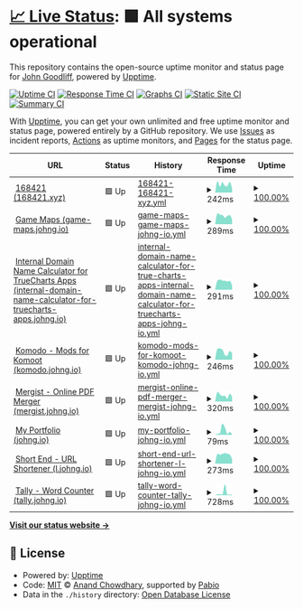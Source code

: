 # [📈 Live Status](https://status.johng.io): <!--live status--> **🟩 All systems operational**

This repository contains the open-source uptime monitor and status page for [John Goodliff](johng.io), powered by [Upptime](https://github.com/upptime/upptime).

[![Uptime CI](https://github.com/jerboa88/status/workflows/Uptime%20CI/badge.svg)](https://github.com/jerboa88/status/actions?query=workflow%3A%22Uptime+CI%22)
[![Response Time CI](https://github.com/jerboa88/status/workflows/Response%20Time%20CI/badge.svg)](https://github.com/jerboa88/status/actions?query=workflow%3A%22Response+Time+CI%22)
[![Graphs CI](https://github.com/jerboa88/status/workflows/Graphs%20CI/badge.svg)](https://github.com/jerboa88/status/actions?query=workflow%3A%22Graphs+CI%22)
[![Static Site CI](https://github.com/jerboa88/status/workflows/Static%20Site%20CI/badge.svg)](https://github.com/jerboa88/status/actions?query=workflow%3A%22Static+Site+CI%22)
[![Summary CI](https://github.com/jerboa88/status/workflows/Summary%20CI/badge.svg)](https://github.com/jerboa88/status/actions?query=workflow%3A%22Summary+CI%22)

With [Upptime](https://upptime.js.org), you can get your own unlimited and free uptime monitor and status page, powered entirely by a GitHub repository. We use [Issues](https://github.com/jerboa88/status/issues) as incident reports, [Actions](https://github.com/jerboa88/status/actions) as uptime monitors, and [Pages](https://status.johng.io) for the status page.

<!--start: status pages-->
<!-- This summary is generated by Upptime (https://github.com/upptime/upptime) -->
<!-- Do not edit this manually, your changes will be overwritten -->
<!-- prettier-ignore -->
| URL | Status | History | Response Time | Uptime |
| --- | ------ | ------- | ------------- | ------ |
| <img alt="" src="https://icons.duckduckgo.com/ip3/168421.xyz.ico" height="13"> [168421 (168421.xyz)](https://168421.xyz) | 🟩 Up | [168421-168421-xyz.yml](https://github.com/jerboa88/status/commits/HEAD/history/168421-168421-xyz.yml) | <details><summary><img alt="Response time graph" src="./graphs/168421-168421-xyz/response-time-week.png" height="20"> 242ms</summary><br><a href="https://status.johng.io/history/168421-168421-xyz"><img alt="Response time 253" src="https://img.shields.io/endpoint?url=https%3A%2F%2Fraw.githubusercontent.com%2Fjerboa88%2Fstatus%2FHEAD%2Fapi%2F168421-168421-xyz%2Fresponse-time.json"></a><br><a href="https://status.johng.io/history/168421-168421-xyz"><img alt="24-hour response time 123" src="https://img.shields.io/endpoint?url=https%3A%2F%2Fraw.githubusercontent.com%2Fjerboa88%2Fstatus%2FHEAD%2Fapi%2F168421-168421-xyz%2Fresponse-time-day.json"></a><br><a href="https://status.johng.io/history/168421-168421-xyz"><img alt="7-day response time 242" src="https://img.shields.io/endpoint?url=https%3A%2F%2Fraw.githubusercontent.com%2Fjerboa88%2Fstatus%2FHEAD%2Fapi%2F168421-168421-xyz%2Fresponse-time-week.json"></a><br><a href="https://status.johng.io/history/168421-168421-xyz"><img alt="30-day response time 237" src="https://img.shields.io/endpoint?url=https%3A%2F%2Fraw.githubusercontent.com%2Fjerboa88%2Fstatus%2FHEAD%2Fapi%2F168421-168421-xyz%2Fresponse-time-month.json"></a><br><a href="https://status.johng.io/history/168421-168421-xyz"><img alt="1-year response time 253" src="https://img.shields.io/endpoint?url=https%3A%2F%2Fraw.githubusercontent.com%2Fjerboa88%2Fstatus%2FHEAD%2Fapi%2F168421-168421-xyz%2Fresponse-time-year.json"></a></details> | <details><summary><a href="https://status.johng.io/history/168421-168421-xyz">100.00%</a></summary><a href="https://status.johng.io/history/168421-168421-xyz"><img alt="All-time uptime 100.00%" src="https://img.shields.io/endpoint?url=https%3A%2F%2Fraw.githubusercontent.com%2Fjerboa88%2Fstatus%2FHEAD%2Fapi%2F168421-168421-xyz%2Fuptime.json"></a><br><a href="https://status.johng.io/history/168421-168421-xyz"><img alt="24-hour uptime 100.00%" src="https://img.shields.io/endpoint?url=https%3A%2F%2Fraw.githubusercontent.com%2Fjerboa88%2Fstatus%2FHEAD%2Fapi%2F168421-168421-xyz%2Fuptime-day.json"></a><br><a href="https://status.johng.io/history/168421-168421-xyz"><img alt="7-day uptime 100.00%" src="https://img.shields.io/endpoint?url=https%3A%2F%2Fraw.githubusercontent.com%2Fjerboa88%2Fstatus%2FHEAD%2Fapi%2F168421-168421-xyz%2Fuptime-week.json"></a><br><a href="https://status.johng.io/history/168421-168421-xyz"><img alt="30-day uptime 100.00%" src="https://img.shields.io/endpoint?url=https%3A%2F%2Fraw.githubusercontent.com%2Fjerboa88%2Fstatus%2FHEAD%2Fapi%2F168421-168421-xyz%2Fuptime-month.json"></a><br><a href="https://status.johng.io/history/168421-168421-xyz"><img alt="1-year uptime 100.00%" src="https://img.shields.io/endpoint?url=https%3A%2F%2Fraw.githubusercontent.com%2Fjerboa88%2Fstatus%2FHEAD%2Fapi%2F168421-168421-xyz%2Fuptime-year.json"></a></details>
| <img alt="" src="https://icons.duckduckgo.com/ip3/game-maps.johng.io.ico" height="13"> [Game Maps (game-maps.johng.io)](https://game-maps.johng.io) | 🟩 Up | [game-maps-game-maps-johng-io.yml](https://github.com/jerboa88/status/commits/HEAD/history/game-maps-game-maps-johng-io.yml) | <details><summary><img alt="Response time graph" src="./graphs/game-maps-game-maps-johng-io/response-time-week.png" height="20"> 289ms</summary><br><a href="https://status.johng.io/history/game-maps-game-maps-johng-io"><img alt="Response time 304" src="https://img.shields.io/endpoint?url=https%3A%2F%2Fraw.githubusercontent.com%2Fjerboa88%2Fstatus%2FHEAD%2Fapi%2Fgame-maps-game-maps-johng-io%2Fresponse-time.json"></a><br><a href="https://status.johng.io/history/game-maps-game-maps-johng-io"><img alt="24-hour response time 160" src="https://img.shields.io/endpoint?url=https%3A%2F%2Fraw.githubusercontent.com%2Fjerboa88%2Fstatus%2FHEAD%2Fapi%2Fgame-maps-game-maps-johng-io%2Fresponse-time-day.json"></a><br><a href="https://status.johng.io/history/game-maps-game-maps-johng-io"><img alt="7-day response time 289" src="https://img.shields.io/endpoint?url=https%3A%2F%2Fraw.githubusercontent.com%2Fjerboa88%2Fstatus%2FHEAD%2Fapi%2Fgame-maps-game-maps-johng-io%2Fresponse-time-week.json"></a><br><a href="https://status.johng.io/history/game-maps-game-maps-johng-io"><img alt="30-day response time 283" src="https://img.shields.io/endpoint?url=https%3A%2F%2Fraw.githubusercontent.com%2Fjerboa88%2Fstatus%2FHEAD%2Fapi%2Fgame-maps-game-maps-johng-io%2Fresponse-time-month.json"></a><br><a href="https://status.johng.io/history/game-maps-game-maps-johng-io"><img alt="1-year response time 304" src="https://img.shields.io/endpoint?url=https%3A%2F%2Fraw.githubusercontent.com%2Fjerboa88%2Fstatus%2FHEAD%2Fapi%2Fgame-maps-game-maps-johng-io%2Fresponse-time-year.json"></a></details> | <details><summary><a href="https://status.johng.io/history/game-maps-game-maps-johng-io">100.00%</a></summary><a href="https://status.johng.io/history/game-maps-game-maps-johng-io"><img alt="All-time uptime 100.00%" src="https://img.shields.io/endpoint?url=https%3A%2F%2Fraw.githubusercontent.com%2Fjerboa88%2Fstatus%2FHEAD%2Fapi%2Fgame-maps-game-maps-johng-io%2Fuptime.json"></a><br><a href="https://status.johng.io/history/game-maps-game-maps-johng-io"><img alt="24-hour uptime 100.00%" src="https://img.shields.io/endpoint?url=https%3A%2F%2Fraw.githubusercontent.com%2Fjerboa88%2Fstatus%2FHEAD%2Fapi%2Fgame-maps-game-maps-johng-io%2Fuptime-day.json"></a><br><a href="https://status.johng.io/history/game-maps-game-maps-johng-io"><img alt="7-day uptime 100.00%" src="https://img.shields.io/endpoint?url=https%3A%2F%2Fraw.githubusercontent.com%2Fjerboa88%2Fstatus%2FHEAD%2Fapi%2Fgame-maps-game-maps-johng-io%2Fuptime-week.json"></a><br><a href="https://status.johng.io/history/game-maps-game-maps-johng-io"><img alt="30-day uptime 100.00%" src="https://img.shields.io/endpoint?url=https%3A%2F%2Fraw.githubusercontent.com%2Fjerboa88%2Fstatus%2FHEAD%2Fapi%2Fgame-maps-game-maps-johng-io%2Fuptime-month.json"></a><br><a href="https://status.johng.io/history/game-maps-game-maps-johng-io"><img alt="1-year uptime 100.00%" src="https://img.shields.io/endpoint?url=https%3A%2F%2Fraw.githubusercontent.com%2Fjerboa88%2Fstatus%2FHEAD%2Fapi%2Fgame-maps-game-maps-johng-io%2Fuptime-year.json"></a></details>
| <img alt="" src="https://icons.duckduckgo.com/ip3/internal-domain-name-calculator-for-truecharts-apps.johng.io.ico" height="13"> [Internal Domain Name Calculator for TrueCharts Apps (internal-domain-name-calculator-for-truecharts-apps.johng.io)](https://internal-domain-name-calculator-for-truecharts-apps.johng.io) | 🟩 Up | [internal-domain-name-calculator-for-true-charts-apps-internal-domain-name-calculator-for-truecharts-apps-johng-io.yml](https://github.com/jerboa88/status/commits/HEAD/history/internal-domain-name-calculator-for-true-charts-apps-internal-domain-name-calculator-for-truecharts-apps-johng-io.yml) | <details><summary><img alt="Response time graph" src="./graphs/internal-domain-name-calculator-for-true-charts-apps-internal-domain-name-calculator-for-truecharts-apps-johng-io/response-time-week.png" height="20"> 291ms</summary><br><a href="https://status.johng.io/history/internal-domain-name-calculator-for-true-charts-apps-internal-domain-name-calculator-for-truecharts-apps-johng-io"><img alt="Response time 312" src="https://img.shields.io/endpoint?url=https%3A%2F%2Fraw.githubusercontent.com%2Fjerboa88%2Fstatus%2FHEAD%2Fapi%2Finternal-domain-name-calculator-for-true-charts-apps-internal-domain-name-calculator-for-truecharts-apps-johng-io%2Fresponse-time.json"></a><br><a href="https://status.johng.io/history/internal-domain-name-calculator-for-true-charts-apps-internal-domain-name-calculator-for-truecharts-apps-johng-io"><img alt="24-hour response time 144" src="https://img.shields.io/endpoint?url=https%3A%2F%2Fraw.githubusercontent.com%2Fjerboa88%2Fstatus%2FHEAD%2Fapi%2Finternal-domain-name-calculator-for-true-charts-apps-internal-domain-name-calculator-for-truecharts-apps-johng-io%2Fresponse-time-day.json"></a><br><a href="https://status.johng.io/history/internal-domain-name-calculator-for-true-charts-apps-internal-domain-name-calculator-for-truecharts-apps-johng-io"><img alt="7-day response time 291" src="https://img.shields.io/endpoint?url=https%3A%2F%2Fraw.githubusercontent.com%2Fjerboa88%2Fstatus%2FHEAD%2Fapi%2Finternal-domain-name-calculator-for-true-charts-apps-internal-domain-name-calculator-for-truecharts-apps-johng-io%2Fresponse-time-week.json"></a><br><a href="https://status.johng.io/history/internal-domain-name-calculator-for-true-charts-apps-internal-domain-name-calculator-for-truecharts-apps-johng-io"><img alt="30-day response time 324" src="https://img.shields.io/endpoint?url=https%3A%2F%2Fraw.githubusercontent.com%2Fjerboa88%2Fstatus%2FHEAD%2Fapi%2Finternal-domain-name-calculator-for-true-charts-apps-internal-domain-name-calculator-for-truecharts-apps-johng-io%2Fresponse-time-month.json"></a><br><a href="https://status.johng.io/history/internal-domain-name-calculator-for-true-charts-apps-internal-domain-name-calculator-for-truecharts-apps-johng-io"><img alt="1-year response time 312" src="https://img.shields.io/endpoint?url=https%3A%2F%2Fraw.githubusercontent.com%2Fjerboa88%2Fstatus%2FHEAD%2Fapi%2Finternal-domain-name-calculator-for-true-charts-apps-internal-domain-name-calculator-for-truecharts-apps-johng-io%2Fresponse-time-year.json"></a></details> | <details><summary><a href="https://status.johng.io/history/internal-domain-name-calculator-for-true-charts-apps-internal-domain-name-calculator-for-truecharts-apps-johng-io">100.00%</a></summary><a href="https://status.johng.io/history/internal-domain-name-calculator-for-true-charts-apps-internal-domain-name-calculator-for-truecharts-apps-johng-io"><img alt="All-time uptime 100.00%" src="https://img.shields.io/endpoint?url=https%3A%2F%2Fraw.githubusercontent.com%2Fjerboa88%2Fstatus%2FHEAD%2Fapi%2Finternal-domain-name-calculator-for-true-charts-apps-internal-domain-name-calculator-for-truecharts-apps-johng-io%2Fuptime.json"></a><br><a href="https://status.johng.io/history/internal-domain-name-calculator-for-true-charts-apps-internal-domain-name-calculator-for-truecharts-apps-johng-io"><img alt="24-hour uptime 100.00%" src="https://img.shields.io/endpoint?url=https%3A%2F%2Fraw.githubusercontent.com%2Fjerboa88%2Fstatus%2FHEAD%2Fapi%2Finternal-domain-name-calculator-for-true-charts-apps-internal-domain-name-calculator-for-truecharts-apps-johng-io%2Fuptime-day.json"></a><br><a href="https://status.johng.io/history/internal-domain-name-calculator-for-true-charts-apps-internal-domain-name-calculator-for-truecharts-apps-johng-io"><img alt="7-day uptime 100.00%" src="https://img.shields.io/endpoint?url=https%3A%2F%2Fraw.githubusercontent.com%2Fjerboa88%2Fstatus%2FHEAD%2Fapi%2Finternal-domain-name-calculator-for-true-charts-apps-internal-domain-name-calculator-for-truecharts-apps-johng-io%2Fuptime-week.json"></a><br><a href="https://status.johng.io/history/internal-domain-name-calculator-for-true-charts-apps-internal-domain-name-calculator-for-truecharts-apps-johng-io"><img alt="30-day uptime 100.00%" src="https://img.shields.io/endpoint?url=https%3A%2F%2Fraw.githubusercontent.com%2Fjerboa88%2Fstatus%2FHEAD%2Fapi%2Finternal-domain-name-calculator-for-true-charts-apps-internal-domain-name-calculator-for-truecharts-apps-johng-io%2Fuptime-month.json"></a><br><a href="https://status.johng.io/history/internal-domain-name-calculator-for-true-charts-apps-internal-domain-name-calculator-for-truecharts-apps-johng-io"><img alt="1-year uptime 100.00%" src="https://img.shields.io/endpoint?url=https%3A%2F%2Fraw.githubusercontent.com%2Fjerboa88%2Fstatus%2FHEAD%2Fapi%2Finternal-domain-name-calculator-for-true-charts-apps-internal-domain-name-calculator-for-truecharts-apps-johng-io%2Fuptime-year.json"></a></details>
| <img alt="" src="https://icons.duckduckgo.com/ip3/komodo.johng.io.ico" height="13"> [Komodo - Mods for Komoot (komodo.johng.io)](https://komodo.johng.io) | 🟩 Up | [komodo-mods-for-komoot-komodo-johng-io.yml](https://github.com/jerboa88/status/commits/HEAD/history/komodo-mods-for-komoot-komodo-johng-io.yml) | <details><summary><img alt="Response time graph" src="./graphs/komodo-mods-for-komoot-komodo-johng-io/response-time-week.png" height="20"> 246ms</summary><br><a href="https://status.johng.io/history/komodo-mods-for-komoot-komodo-johng-io"><img alt="Response time 285" src="https://img.shields.io/endpoint?url=https%3A%2F%2Fraw.githubusercontent.com%2Fjerboa88%2Fstatus%2FHEAD%2Fapi%2Fkomodo-mods-for-komoot-komodo-johng-io%2Fresponse-time.json"></a><br><a href="https://status.johng.io/history/komodo-mods-for-komoot-komodo-johng-io"><img alt="24-hour response time 202" src="https://img.shields.io/endpoint?url=https%3A%2F%2Fraw.githubusercontent.com%2Fjerboa88%2Fstatus%2FHEAD%2Fapi%2Fkomodo-mods-for-komoot-komodo-johng-io%2Fresponse-time-day.json"></a><br><a href="https://status.johng.io/history/komodo-mods-for-komoot-komodo-johng-io"><img alt="7-day response time 246" src="https://img.shields.io/endpoint?url=https%3A%2F%2Fraw.githubusercontent.com%2Fjerboa88%2Fstatus%2FHEAD%2Fapi%2Fkomodo-mods-for-komoot-komodo-johng-io%2Fresponse-time-week.json"></a><br><a href="https://status.johng.io/history/komodo-mods-for-komoot-komodo-johng-io"><img alt="30-day response time 302" src="https://img.shields.io/endpoint?url=https%3A%2F%2Fraw.githubusercontent.com%2Fjerboa88%2Fstatus%2FHEAD%2Fapi%2Fkomodo-mods-for-komoot-komodo-johng-io%2Fresponse-time-month.json"></a><br><a href="https://status.johng.io/history/komodo-mods-for-komoot-komodo-johng-io"><img alt="1-year response time 285" src="https://img.shields.io/endpoint?url=https%3A%2F%2Fraw.githubusercontent.com%2Fjerboa88%2Fstatus%2FHEAD%2Fapi%2Fkomodo-mods-for-komoot-komodo-johng-io%2Fresponse-time-year.json"></a></details> | <details><summary><a href="https://status.johng.io/history/komodo-mods-for-komoot-komodo-johng-io">100.00%</a></summary><a href="https://status.johng.io/history/komodo-mods-for-komoot-komodo-johng-io"><img alt="All-time uptime 100.00%" src="https://img.shields.io/endpoint?url=https%3A%2F%2Fraw.githubusercontent.com%2Fjerboa88%2Fstatus%2FHEAD%2Fapi%2Fkomodo-mods-for-komoot-komodo-johng-io%2Fuptime.json"></a><br><a href="https://status.johng.io/history/komodo-mods-for-komoot-komodo-johng-io"><img alt="24-hour uptime 100.00%" src="https://img.shields.io/endpoint?url=https%3A%2F%2Fraw.githubusercontent.com%2Fjerboa88%2Fstatus%2FHEAD%2Fapi%2Fkomodo-mods-for-komoot-komodo-johng-io%2Fuptime-day.json"></a><br><a href="https://status.johng.io/history/komodo-mods-for-komoot-komodo-johng-io"><img alt="7-day uptime 100.00%" src="https://img.shields.io/endpoint?url=https%3A%2F%2Fraw.githubusercontent.com%2Fjerboa88%2Fstatus%2FHEAD%2Fapi%2Fkomodo-mods-for-komoot-komodo-johng-io%2Fuptime-week.json"></a><br><a href="https://status.johng.io/history/komodo-mods-for-komoot-komodo-johng-io"><img alt="30-day uptime 100.00%" src="https://img.shields.io/endpoint?url=https%3A%2F%2Fraw.githubusercontent.com%2Fjerboa88%2Fstatus%2FHEAD%2Fapi%2Fkomodo-mods-for-komoot-komodo-johng-io%2Fuptime-month.json"></a><br><a href="https://status.johng.io/history/komodo-mods-for-komoot-komodo-johng-io"><img alt="1-year uptime 100.00%" src="https://img.shields.io/endpoint?url=https%3A%2F%2Fraw.githubusercontent.com%2Fjerboa88%2Fstatus%2FHEAD%2Fapi%2Fkomodo-mods-for-komoot-komodo-johng-io%2Fuptime-year.json"></a></details>
| <img alt="" src="https://icons.duckduckgo.com/ip3/mergist.johng.io.ico" height="13"> [Mergist - Online PDF Merger (mergist.johng.io)](https://mergist.johng.io) | 🟩 Up | [mergist-online-pdf-merger-mergist-johng-io.yml](https://github.com/jerboa88/status/commits/HEAD/history/mergist-online-pdf-merger-mergist-johng-io.yml) | <details><summary><img alt="Response time graph" src="./graphs/mergist-online-pdf-merger-mergist-johng-io/response-time-week.png" height="20"> 320ms</summary><br><a href="https://status.johng.io/history/mergist-online-pdf-merger-mergist-johng-io"><img alt="Response time 304" src="https://img.shields.io/endpoint?url=https%3A%2F%2Fraw.githubusercontent.com%2Fjerboa88%2Fstatus%2FHEAD%2Fapi%2Fmergist-online-pdf-merger-mergist-johng-io%2Fresponse-time.json"></a><br><a href="https://status.johng.io/history/mergist-online-pdf-merger-mergist-johng-io"><img alt="24-hour response time 246" src="https://img.shields.io/endpoint?url=https%3A%2F%2Fraw.githubusercontent.com%2Fjerboa88%2Fstatus%2FHEAD%2Fapi%2Fmergist-online-pdf-merger-mergist-johng-io%2Fresponse-time-day.json"></a><br><a href="https://status.johng.io/history/mergist-online-pdf-merger-mergist-johng-io"><img alt="7-day response time 320" src="https://img.shields.io/endpoint?url=https%3A%2F%2Fraw.githubusercontent.com%2Fjerboa88%2Fstatus%2FHEAD%2Fapi%2Fmergist-online-pdf-merger-mergist-johng-io%2Fresponse-time-week.json"></a><br><a href="https://status.johng.io/history/mergist-online-pdf-merger-mergist-johng-io"><img alt="30-day response time 281" src="https://img.shields.io/endpoint?url=https%3A%2F%2Fraw.githubusercontent.com%2Fjerboa88%2Fstatus%2FHEAD%2Fapi%2Fmergist-online-pdf-merger-mergist-johng-io%2Fresponse-time-month.json"></a><br><a href="https://status.johng.io/history/mergist-online-pdf-merger-mergist-johng-io"><img alt="1-year response time 304" src="https://img.shields.io/endpoint?url=https%3A%2F%2Fraw.githubusercontent.com%2Fjerboa88%2Fstatus%2FHEAD%2Fapi%2Fmergist-online-pdf-merger-mergist-johng-io%2Fresponse-time-year.json"></a></details> | <details><summary><a href="https://status.johng.io/history/mergist-online-pdf-merger-mergist-johng-io">100.00%</a></summary><a href="https://status.johng.io/history/mergist-online-pdf-merger-mergist-johng-io"><img alt="All-time uptime 100.00%" src="https://img.shields.io/endpoint?url=https%3A%2F%2Fraw.githubusercontent.com%2Fjerboa88%2Fstatus%2FHEAD%2Fapi%2Fmergist-online-pdf-merger-mergist-johng-io%2Fuptime.json"></a><br><a href="https://status.johng.io/history/mergist-online-pdf-merger-mergist-johng-io"><img alt="24-hour uptime 100.00%" src="https://img.shields.io/endpoint?url=https%3A%2F%2Fraw.githubusercontent.com%2Fjerboa88%2Fstatus%2FHEAD%2Fapi%2Fmergist-online-pdf-merger-mergist-johng-io%2Fuptime-day.json"></a><br><a href="https://status.johng.io/history/mergist-online-pdf-merger-mergist-johng-io"><img alt="7-day uptime 100.00%" src="https://img.shields.io/endpoint?url=https%3A%2F%2Fraw.githubusercontent.com%2Fjerboa88%2Fstatus%2FHEAD%2Fapi%2Fmergist-online-pdf-merger-mergist-johng-io%2Fuptime-week.json"></a><br><a href="https://status.johng.io/history/mergist-online-pdf-merger-mergist-johng-io"><img alt="30-day uptime 100.00%" src="https://img.shields.io/endpoint?url=https%3A%2F%2Fraw.githubusercontent.com%2Fjerboa88%2Fstatus%2FHEAD%2Fapi%2Fmergist-online-pdf-merger-mergist-johng-io%2Fuptime-month.json"></a><br><a href="https://status.johng.io/history/mergist-online-pdf-merger-mergist-johng-io"><img alt="1-year uptime 100.00%" src="https://img.shields.io/endpoint?url=https%3A%2F%2Fraw.githubusercontent.com%2Fjerboa88%2Fstatus%2FHEAD%2Fapi%2Fmergist-online-pdf-merger-mergist-johng-io%2Fuptime-year.json"></a></details>
| <img alt="" src="https://icons.duckduckgo.com/ip3/komodo.johng.io.ico" height="13"> [My Portfolio (johng.io)](https://komodo.johng.io) | 🟩 Up | [my-portfolio-johng-io.yml](https://github.com/jerboa88/status/commits/HEAD/history/my-portfolio-johng-io.yml) | <details><summary><img alt="Response time graph" src="./graphs/my-portfolio-johng-io/response-time-week.png" height="20"> 79ms</summary><br><a href="https://status.johng.io/history/my-portfolio-johng-io"><img alt="Response time 41" src="https://img.shields.io/endpoint?url=https%3A%2F%2Fraw.githubusercontent.com%2Fjerboa88%2Fstatus%2FHEAD%2Fapi%2Fmy-portfolio-johng-io%2Fresponse-time.json"></a><br><a href="https://status.johng.io/history/my-portfolio-johng-io"><img alt="24-hour response time 16" src="https://img.shields.io/endpoint?url=https%3A%2F%2Fraw.githubusercontent.com%2Fjerboa88%2Fstatus%2FHEAD%2Fapi%2Fmy-portfolio-johng-io%2Fresponse-time-day.json"></a><br><a href="https://status.johng.io/history/my-portfolio-johng-io"><img alt="7-day response time 79" src="https://img.shields.io/endpoint?url=https%3A%2F%2Fraw.githubusercontent.com%2Fjerboa88%2Fstatus%2FHEAD%2Fapi%2Fmy-portfolio-johng-io%2Fresponse-time-week.json"></a><br><a href="https://status.johng.io/history/my-portfolio-johng-io"><img alt="30-day response time 41" src="https://img.shields.io/endpoint?url=https%3A%2F%2Fraw.githubusercontent.com%2Fjerboa88%2Fstatus%2FHEAD%2Fapi%2Fmy-portfolio-johng-io%2Fresponse-time-month.json"></a><br><a href="https://status.johng.io/history/my-portfolio-johng-io"><img alt="1-year response time 41" src="https://img.shields.io/endpoint?url=https%3A%2F%2Fraw.githubusercontent.com%2Fjerboa88%2Fstatus%2FHEAD%2Fapi%2Fmy-portfolio-johng-io%2Fresponse-time-year.json"></a></details> | <details><summary><a href="https://status.johng.io/history/my-portfolio-johng-io">100.00%</a></summary><a href="https://status.johng.io/history/my-portfolio-johng-io"><img alt="All-time uptime 100.00%" src="https://img.shields.io/endpoint?url=https%3A%2F%2Fraw.githubusercontent.com%2Fjerboa88%2Fstatus%2FHEAD%2Fapi%2Fmy-portfolio-johng-io%2Fuptime.json"></a><br><a href="https://status.johng.io/history/my-portfolio-johng-io"><img alt="24-hour uptime 100.00%" src="https://img.shields.io/endpoint?url=https%3A%2F%2Fraw.githubusercontent.com%2Fjerboa88%2Fstatus%2FHEAD%2Fapi%2Fmy-portfolio-johng-io%2Fuptime-day.json"></a><br><a href="https://status.johng.io/history/my-portfolio-johng-io"><img alt="7-day uptime 100.00%" src="https://img.shields.io/endpoint?url=https%3A%2F%2Fraw.githubusercontent.com%2Fjerboa88%2Fstatus%2FHEAD%2Fapi%2Fmy-portfolio-johng-io%2Fuptime-week.json"></a><br><a href="https://status.johng.io/history/my-portfolio-johng-io"><img alt="30-day uptime 100.00%" src="https://img.shields.io/endpoint?url=https%3A%2F%2Fraw.githubusercontent.com%2Fjerboa88%2Fstatus%2FHEAD%2Fapi%2Fmy-portfolio-johng-io%2Fuptime-month.json"></a><br><a href="https://status.johng.io/history/my-portfolio-johng-io"><img alt="1-year uptime 100.00%" src="https://img.shields.io/endpoint?url=https%3A%2F%2Fraw.githubusercontent.com%2Fjerboa88%2Fstatus%2FHEAD%2Fapi%2Fmy-portfolio-johng-io%2Fuptime-year.json"></a></details>
| <img alt="" src="https://icons.duckduckgo.com/ip3/l.johng.io.ico" height="13"> [Short End - URL Shortener (l.johng.io)](https://l.johng.io) | 🟩 Up | [short-end-url-shortener-l-johng-io.yml](https://github.com/jerboa88/status/commits/HEAD/history/short-end-url-shortener-l-johng-io.yml) | <details><summary><img alt="Response time graph" src="./graphs/short-end-url-shortener-l-johng-io/response-time-week.png" height="20"> 273ms</summary><br><a href="https://status.johng.io/history/short-end-url-shortener-l-johng-io"><img alt="Response time 270" src="https://img.shields.io/endpoint?url=https%3A%2F%2Fraw.githubusercontent.com%2Fjerboa88%2Fstatus%2FHEAD%2Fapi%2Fshort-end-url-shortener-l-johng-io%2Fresponse-time.json"></a><br><a href="https://status.johng.io/history/short-end-url-shortener-l-johng-io"><img alt="24-hour response time 133" src="https://img.shields.io/endpoint?url=https%3A%2F%2Fraw.githubusercontent.com%2Fjerboa88%2Fstatus%2FHEAD%2Fapi%2Fshort-end-url-shortener-l-johng-io%2Fresponse-time-day.json"></a><br><a href="https://status.johng.io/history/short-end-url-shortener-l-johng-io"><img alt="7-day response time 273" src="https://img.shields.io/endpoint?url=https%3A%2F%2Fraw.githubusercontent.com%2Fjerboa88%2Fstatus%2FHEAD%2Fapi%2Fshort-end-url-shortener-l-johng-io%2Fresponse-time-week.json"></a><br><a href="https://status.johng.io/history/short-end-url-shortener-l-johng-io"><img alt="30-day response time 261" src="https://img.shields.io/endpoint?url=https%3A%2F%2Fraw.githubusercontent.com%2Fjerboa88%2Fstatus%2FHEAD%2Fapi%2Fshort-end-url-shortener-l-johng-io%2Fresponse-time-month.json"></a><br><a href="https://status.johng.io/history/short-end-url-shortener-l-johng-io"><img alt="1-year response time 270" src="https://img.shields.io/endpoint?url=https%3A%2F%2Fraw.githubusercontent.com%2Fjerboa88%2Fstatus%2FHEAD%2Fapi%2Fshort-end-url-shortener-l-johng-io%2Fresponse-time-year.json"></a></details> | <details><summary><a href="https://status.johng.io/history/short-end-url-shortener-l-johng-io">100.00%</a></summary><a href="https://status.johng.io/history/short-end-url-shortener-l-johng-io"><img alt="All-time uptime 100.00%" src="https://img.shields.io/endpoint?url=https%3A%2F%2Fraw.githubusercontent.com%2Fjerboa88%2Fstatus%2FHEAD%2Fapi%2Fshort-end-url-shortener-l-johng-io%2Fuptime.json"></a><br><a href="https://status.johng.io/history/short-end-url-shortener-l-johng-io"><img alt="24-hour uptime 100.00%" src="https://img.shields.io/endpoint?url=https%3A%2F%2Fraw.githubusercontent.com%2Fjerboa88%2Fstatus%2FHEAD%2Fapi%2Fshort-end-url-shortener-l-johng-io%2Fuptime-day.json"></a><br><a href="https://status.johng.io/history/short-end-url-shortener-l-johng-io"><img alt="7-day uptime 100.00%" src="https://img.shields.io/endpoint?url=https%3A%2F%2Fraw.githubusercontent.com%2Fjerboa88%2Fstatus%2FHEAD%2Fapi%2Fshort-end-url-shortener-l-johng-io%2Fuptime-week.json"></a><br><a href="https://status.johng.io/history/short-end-url-shortener-l-johng-io"><img alt="30-day uptime 100.00%" src="https://img.shields.io/endpoint?url=https%3A%2F%2Fraw.githubusercontent.com%2Fjerboa88%2Fstatus%2FHEAD%2Fapi%2Fshort-end-url-shortener-l-johng-io%2Fuptime-month.json"></a><br><a href="https://status.johng.io/history/short-end-url-shortener-l-johng-io"><img alt="1-year uptime 100.00%" src="https://img.shields.io/endpoint?url=https%3A%2F%2Fraw.githubusercontent.com%2Fjerboa88%2Fstatus%2FHEAD%2Fapi%2Fshort-end-url-shortener-l-johng-io%2Fuptime-year.json"></a></details>
| <img alt="" src="https://icons.duckduckgo.com/ip3/tally.johng.io.ico" height="13"> [Tally - Word Counter (tally.johng.io)](https://tally.johng.io) | 🟩 Up | [tally-word-counter-tally-johng-io.yml](https://github.com/jerboa88/status/commits/HEAD/history/tally-word-counter-tally-johng-io.yml) | <details><summary><img alt="Response time graph" src="./graphs/tally-word-counter-tally-johng-io/response-time-week.png" height="20"> 728ms</summary><br><a href="https://status.johng.io/history/tally-word-counter-tally-johng-io"><img alt="Response time 302" src="https://img.shields.io/endpoint?url=https%3A%2F%2Fraw.githubusercontent.com%2Fjerboa88%2Fstatus%2FHEAD%2Fapi%2Ftally-word-counter-tally-johng-io%2Fresponse-time.json"></a><br><a href="https://status.johng.io/history/tally-word-counter-tally-johng-io"><img alt="24-hour response time 122" src="https://img.shields.io/endpoint?url=https%3A%2F%2Fraw.githubusercontent.com%2Fjerboa88%2Fstatus%2FHEAD%2Fapi%2Ftally-word-counter-tally-johng-io%2Fresponse-time-day.json"></a><br><a href="https://status.johng.io/history/tally-word-counter-tally-johng-io"><img alt="7-day response time 728" src="https://img.shields.io/endpoint?url=https%3A%2F%2Fraw.githubusercontent.com%2Fjerboa88%2Fstatus%2FHEAD%2Fapi%2Ftally-word-counter-tally-johng-io%2Fresponse-time-week.json"></a><br><a href="https://status.johng.io/history/tally-word-counter-tally-johng-io"><img alt="30-day response time 349" src="https://img.shields.io/endpoint?url=https%3A%2F%2Fraw.githubusercontent.com%2Fjerboa88%2Fstatus%2FHEAD%2Fapi%2Ftally-word-counter-tally-johng-io%2Fresponse-time-month.json"></a><br><a href="https://status.johng.io/history/tally-word-counter-tally-johng-io"><img alt="1-year response time 302" src="https://img.shields.io/endpoint?url=https%3A%2F%2Fraw.githubusercontent.com%2Fjerboa88%2Fstatus%2FHEAD%2Fapi%2Ftally-word-counter-tally-johng-io%2Fresponse-time-year.json"></a></details> | <details><summary><a href="https://status.johng.io/history/tally-word-counter-tally-johng-io">100.00%</a></summary><a href="https://status.johng.io/history/tally-word-counter-tally-johng-io"><img alt="All-time uptime 100.00%" src="https://img.shields.io/endpoint?url=https%3A%2F%2Fraw.githubusercontent.com%2Fjerboa88%2Fstatus%2FHEAD%2Fapi%2Ftally-word-counter-tally-johng-io%2Fuptime.json"></a><br><a href="https://status.johng.io/history/tally-word-counter-tally-johng-io"><img alt="24-hour uptime 100.00%" src="https://img.shields.io/endpoint?url=https%3A%2F%2Fraw.githubusercontent.com%2Fjerboa88%2Fstatus%2FHEAD%2Fapi%2Ftally-word-counter-tally-johng-io%2Fuptime-day.json"></a><br><a href="https://status.johng.io/history/tally-word-counter-tally-johng-io"><img alt="7-day uptime 100.00%" src="https://img.shields.io/endpoint?url=https%3A%2F%2Fraw.githubusercontent.com%2Fjerboa88%2Fstatus%2FHEAD%2Fapi%2Ftally-word-counter-tally-johng-io%2Fuptime-week.json"></a><br><a href="https://status.johng.io/history/tally-word-counter-tally-johng-io"><img alt="30-day uptime 100.00%" src="https://img.shields.io/endpoint?url=https%3A%2F%2Fraw.githubusercontent.com%2Fjerboa88%2Fstatus%2FHEAD%2Fapi%2Ftally-word-counter-tally-johng-io%2Fuptime-month.json"></a><br><a href="https://status.johng.io/history/tally-word-counter-tally-johng-io"><img alt="1-year uptime 100.00%" src="https://img.shields.io/endpoint?url=https%3A%2F%2Fraw.githubusercontent.com%2Fjerboa88%2Fstatus%2FHEAD%2Fapi%2Ftally-word-counter-tally-johng-io%2Fuptime-year.json"></a></details>

<!--end: status pages-->

[**Visit our status website →**](https://status.johng.io)

## 📄 License

- Powered by: [Upptime](https://github.com/upptime/upptime)
- Code: [MIT](./LICENSE) © [Anand Chowdhary](https://anandchowdhary.com), supported by [Pabio](https://pabio.com)
- Data in the `./history` directory: [Open Database License](https://opendatacommons.org/licenses/odbl/1-0/)
